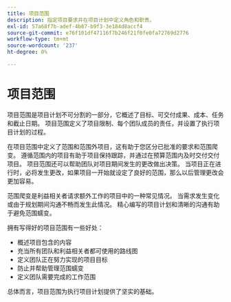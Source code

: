 ```yaml
---
title: 项目范围
description: 指定项目要求并在项目计划中定义角色和职责。
exl-id: 57a68f7b-adef-4b87-b9f3-3e184d8accf4
source-git-commit: e76f101df47116f7b246f21f0fe0fa72769d2776
workflow-type: tm+mt
source-wordcount: '237'
ht-degree: 0%

---
```


# 项目范围

项目范围是项目计划不可分割的一部分，它概述了目标、可交付成果、成本、任务和截止日期。 项目范围定义了项目限制、每个团队成员的责任，并设置了执行项目计划的过程。

在项目范围中定义了范围和范围外项目，这有助于您区分已批准的要求和范围爬变。 遵循范围内的项目有助于项目保持跟踪，并通过在预算范围内及时交付交付项目。 项目范围还可以帮助团队对项目期间发生的更改做出决策。 当项目正在进行时，必将发生更改，如果项目一开始就设定了良好的范围，那么以后管理更改会更加容易。

范围爬变是利益相关者请求额外工作的项目中的一种常见情况。 当需求发生变化或由于规划期间沟通不畅而发生此情况。 精心编写的项目计划和清晰的沟通有助于避免范围蠕变。

拥有写得好的项目范围有一些好处：

- 概述项目包含的内容
- 充当所有团队和利益相关者都可使用的路线图
- 定义团队正在努力实现的项目目标
- 防止并帮助管理范围蠕变
- 定义团队需要完成的工作范围

总体而言，项目范围为执行项目计划提供了坚实的基础。
